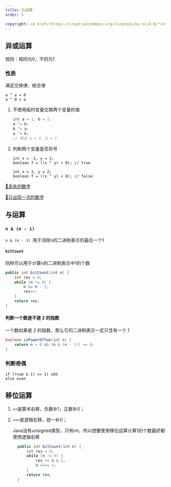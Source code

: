 ```yaml
---
title: 位运算
order: 5

copyright: <a href="https://creativecommons.org/licenses/by-nc/4.0/">CC BY-NC 4.0协议</a>
---
```




## 异或运算

规则：相同为0，不同为1

### 性质

满足交换律、结合律

```
a ^ a = 0
a ^ 0 = a
```

1. 不使用临时变量交换两个变量的值

   ```java
   int a = 1, b = 2;
   a ^= b;
   b ^= a;
   a ^= b;
   // 现在 a = 2, b = 1
   ```

2. 判断两个变量是否异号

   ```
   int x = -1, y = 2;
   boolean f = ((x ^ y) < 0); // true
   
   int x = 3, y = 2;
   boolean f = ((x ^ y) < 0); // false
   ```

[🌰丢失的数字](https://leetcode.cn/problems/missing-number/)

[🌰只出现一次的数字](https://leetcode.cn/problems/single-number/description/)

## 与运算

### `n & (n - 1) `

`n & (n - 1) `用于消除n的二进制表示的最后一个1

#### `bitCount` 

同样可以用于计算n的二进制表示中1的个数

```java
public int bitCount(int n) {
    int res = 0;
    while (n != 0) {
        n &= n - 1;
        res++;
    }
    return res;
}
```

#### 判断一个数是不是 2 的指数

一个数如果是 2 的指数，那么它的二进制表示一定只含有一个 1

```java
boolean isPowerOfTwo(int n) {
	return n > 0 && (n & (n - 1)) == 0;
}
```



### 判断奇偶

```
if ((num & 1) == 1) odd
else even
```



## 移位运算

1. `>>`是算术右移，负数补1，正数补0；

2. `>>>`是逻辑右移，统一补0；

   Java没有unsigned类型，只有int，所以想要使用移位运算计算1的个数最好都使用逻辑右移

   ```java
     public int bitCount(int n) {
         int res = 0;
         while (n != 0) {
             res += n & 1;
             n >>>= 1;
         }
         return res;
     }
   ```


